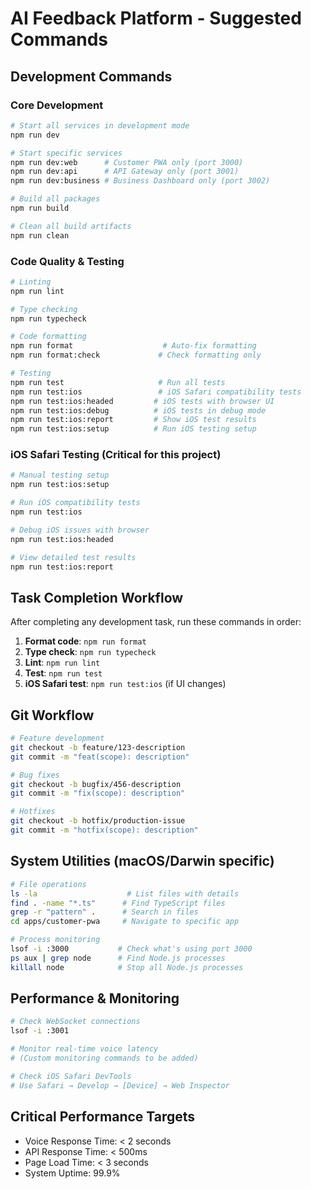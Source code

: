 # AI Feedback Platform - Suggested Commands

## Development Commands

### Core Development
```bash
# Start all services in development mode
npm run dev

# Start specific services
npm run dev:web      # Customer PWA only (port 3000)
npm run dev:api      # API Gateway only (port 3001)  
npm run dev:business # Business Dashboard only (port 3002)

# Build all packages
npm run build

# Clean all build artifacts
npm run clean
```

### Code Quality & Testing
```bash
# Linting
npm run lint

# Type checking
npm run typecheck

# Code formatting
npm run format                    # Auto-fix formatting
npm run format:check             # Check formatting only

# Testing
npm run test                     # Run all tests
npm run test:ios                 # iOS Safari compatibility tests
npm run test:ios:headed         # iOS tests with browser UI
npm run test:ios:debug          # iOS tests in debug mode
npm run test:ios:report         # Show iOS test results
npm run test:ios:setup          # Run iOS testing setup
```

### iOS Safari Testing (Critical for this project)
```bash
# Manual testing setup
npm run test:ios:setup

# Run iOS compatibility tests
npm run test:ios

# Debug iOS issues with browser
npm run test:ios:headed

# View detailed test results
npm run test:ios:report
```

## Task Completion Workflow

After completing any development task, run these commands in order:

1. **Format code**: `npm run format`
2. **Type check**: `npm run typecheck`  
3. **Lint**: `npm run lint`
4. **Test**: `npm run test`
5. **iOS Safari test**: `npm run test:ios` (if UI changes)

## Git Workflow
```bash
# Feature development
git checkout -b feature/123-description
git commit -m "feat(scope): description"

# Bug fixes
git checkout -b bugfix/456-description  
git commit -m "fix(scope): description"

# Hotfixes
git checkout -b hotfix/production-issue
git commit -m "hotfix(scope): description"
```

## System Utilities (macOS/Darwin specific)
```bash
# File operations
ls -la                    # List files with details
find . -name "*.ts"      # Find TypeScript files
grep -r "pattern" .      # Search in files
cd apps/customer-pwa     # Navigate to specific app

# Process monitoring
lsof -i :3000           # Check what's using port 3000
ps aux | grep node      # Find Node.js processes
killall node            # Stop all Node.js processes
```

## Performance & Monitoring
```bash
# Check WebSocket connections
lsof -i :3001

# Monitor real-time voice latency
# (Custom monitoring commands to be added)

# Check iOS Safari DevTools
# Use Safari → Develop → [Device] → Web Inspector
```

## Critical Performance Targets
- Voice Response Time: < 2 seconds
- API Response Time: < 500ms
- Page Load Time: < 3 seconds  
- System Uptime: 99.9%